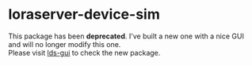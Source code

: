 # loraserver-device-sim
This package has been **deprecated**. I've built a new one with a nice GUI and will no longer modify this one.  
Please visit [lds-gui](https://github.com/iegomez/lds-gui) to check the new package.